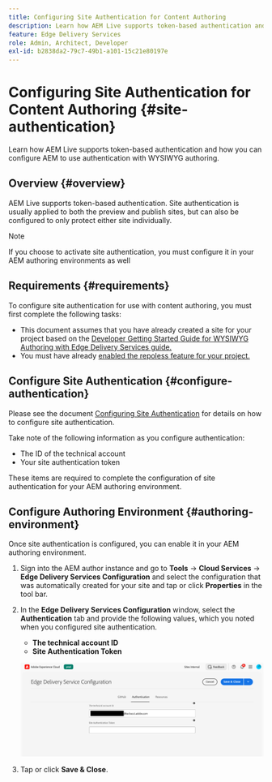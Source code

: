 ```yaml
---
title: Configuring Site Authentication for Content Authoring
description: Learn how AEM Live supports token-based authentication and how you can configure AEM to use authentication with WYSIWYG authoring.
feature: Edge Delivery Services
role: Admin, Architect, Developer
exl-id: b2838da2-79c7-49b1-a101-15c21e80197e
---
```

# Configuring Site Authentication for Content Authoring {#site-authentication}

Learn how AEM Live supports token-based authentication and how you can configure AEM to use authentication with WYSIWYG authoring.

## Overview {#overview}

AEM Live supports token-based authentication. Site authentication is usually applied to both the preview and publish sites, but can also be configured to only protect either site individually.

>[!NOTE]
>
>If you choose to activate site authentication, you must configure it in your AEM authoring environments as well

## Requirements {#requirements}

To configure site authentication for use with content authoring, you must first complete the following tasks:

* This document assumes that you have already created a site for your project based on the [Developer Getting Started Guide for WYSIWYG Authoring with Edge Delivery Services guide.](/help/edge/wysiwyg-authoring/edge-dev-getting-started.md)
* You must have already [enabled the repoless feature for your project.](/help/edge/wysiwyg-authoring/repoless.md)

## Configure Site Authentication {#configure-authentication}

Please see the document [Configuring Site Authentication](https://www.aem.live/docs/authentication-setup-site) for details on how to configure site authentication.

Take note of the following information as you configure authentication:

* The ID of the technical account
* Your site authentication token

These items are required to complete the configuration of site authentication for your AEM authoring environment.

## Configure Authoring Environment {#authoring-environment}

Once site authentication is configured, you can enable it in your AEM authoring environment.

1. Sign into the AEM author instance and go to **Tools** -&gt; **Cloud Services** -&gt; **Edge Delivery Services Configuration** and select the configuration that was automatically created for your site and tap or click **Properties** in the tool bar.
1. In the **Edge Delivery Services Configuration** window, select the **Authentication** tab and provide the following values, which you noted when you configured site authentication.

   * **The technical account ID**
   * **Site Authentication Token**

   ![Edge Delivery Services Configuration](/help/edge/wysiwyg-authoring/assets/site-authentication/configure-aem-author.png)

1. Tap or click **Save &amp; Close**.

